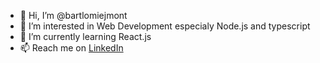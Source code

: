 - 👋 Hi, I’m @bartlomiejmont
- 👀 I’m interested in Web Development especialy Node.js and typescript
- 🌱 I’m currently learning React.js
- 📫 Reach me on [LinkedIn](https://www.linkedin.com/in/bart%C5%82omiej-mont-1b244717a/)

<!---
bartlomiejmont/bartlomiejmont is a ✨ special ✨ repository because its `README.md` (this file) appears on your GitHub profile.
You can click the Preview link to take a look at your changes.
--->
